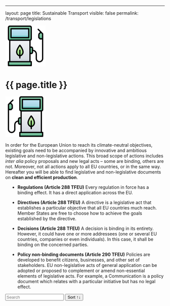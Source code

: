 ---
layout: page
title: Sustainable Transport
visible: false
permalink: /transport/legislations


<script src="//cdnjs.cloudflare.com/ajax/libs/list.js/1.5.0/list.min.js"></script>

<div>
  <div class="centered-title" onclick="location.href='/transport'" style="cursor: pointer;">
  <img src="/assets/icons/DrawKit-Ecology/Color/Gas Station.svg">
  <h1>{{ page.title }}</h1>
  <img src="/assets/icons/DrawKit-Ecology/Color/Gas Station.svg" style="transform: scaleX(-1);">
</div>
<div class="flex-container">
  <p>
  In order for the European Union to reach its climate-neutral objectives, existing goals need to be accompanied by innovative and ambitious legislative and non-legislative actions. This broad scope of actions includes <i>inter alia</i> policy proposals and new legal acts – some are binding, others are not. Moreover, not all actions apply to all EU countries, or in the same way. Hereafter you will be able to find legislative and non-legislative documents on <b>clean and efficient production</b>.
  </p>
  <ul style="margin-left: 15px">
    <li>
      <p><b>Regulations (Article 288 TFEU)</b>
        Every regulation in force has a binding effect. It has a direct application across the EU.
      </p>
    </li>
    <li>
      <p><b>Directives (Article 288 TFEU)</b>
        A directive is a legislative act that establishes a particular objective that all EU countries much
        reach. Member States are free to choose how to achieve the goals established by the directive.
      </p>
    </li>
    <li>
      <p><b>Decisions (Article 288 TFEU)</b>
        A decision is binding in its entirety. However, it could have one or more addressees (one or several
        EU
        countries, companies or even individuals). In this case, it shall be binding on the concerned
        parties.
      </p>
    </li>
    <li>
      <p><b>Policy non-binding documents (Article 290 TFEU)</b>
        Policies are developed to benefit citizens, businesses, and other set of stakeholders. EU
        non-legislative acts of general application can be adopted or proposed to complement or amend
        non-essential elements of legislative acts. For example, a Communication is a policy document which
        relates with a particular initiative but has no legal effect.
      </p>
    </li>
  </ul>
  <div id="search-list">
    <div class="searchbox">
      <input class="search" placeholder="Search" />
      <button class="sort" data-sort="name">Sort ↑↓</button>
    </div>
    <ul class="list"></ul>
    <ul class="pagination"></ul>
  </div>
</div>

</div>


<script>
 var options = {
   valueNames: ["name", "tags", { name: "link", attr: "href" }],
   item: '<li><a class="link"><h3 class="name"></h3><p class="tags"></p></li>',
   page: 12,
   pagination: true
 };

 var values = [
 {
   name: "Communication from the Commission to the Council, the European Parliament, the European Economic and Social Committee and the Committee of the Regions - Mid-term review of the Programme for the promotion of short sea shipping (COM(2003) 155 final)",
   tags: ["communication", "transport", "sea shipping", "short"],
   type: "Policy",
   link: "https://eur-lex.europa.eu/legal-content/EN/TXT/?uri=CELEX:52006DC0380"
 }, {
   name: "Proposal for a Regulation of the European Parliament and of the Council establishing the second 'Marco Polo' programme for the granting of Community financial assistance to improve the environmental performance of the freight transport system ('Marco Polo II')(COM/2004/0478 final - COD 2004/0157)",
   tags: ["proposal", "transport", "funding", "marco polo", "freight transport"],
   type: "Policy",
   link: "https://eur-lex.europa.eu/legal-content/EN/TXT/?uri=CELEX:52004PC0478"
 }, {
   name: "Communication from the commission to the European Parliament, the council, the European Economic and Social Committee and the Committee of the regions Towards quality inland waterway transport NAIADES II (COM/2013/0623 final)",
   tags: ["communication", "transport", "inland waterway transport"],
   type: "Policy",
   link: "https://eur-lex.europa.eu/legal-content/EN/TXT/?uri=CELEX:52013DC0623&qid=1599669806396"
 }, {
   name: "Proposal for a COUNCIL DIRECTIVE amending Directive 1999/62/EC on the charging of heavy goods vehicles for the use of certain infrastructures, as regards certain provisions on vehicle taxation COM/2017/0276 final - 2017/0115 (CNS)",
   tags: ["proposal", "transport", "vehicle taxation"],
   type: "Policy",
   link: "https://eur-lex.europa.eu/legal-content/EN/TXT/?uri=CELEX%3A52017PC0276"
 }, {
   name: "Directive 1999/62/EC of the European Parliament and of the Council of 17 June 1999 on the charging of heavy goods vehicles for the use of certain infrastructures",
   tags: ["1999/62", "heavy goods vehicles", "inland waterway transport"],
   type: "Directive",
   link: "https://eur-lex.europa.eu/legal-content/EN/ALL/?uri=CELEX%3A31999L0062"
 }];

 var legislationsList = new List('search-list', options, values);
</script>
